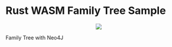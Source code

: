 # Rust WASM Family Tree Sample

<p align="center"><img src="static/imgs/unknown_female"/>

Family Tree with Neo4J

